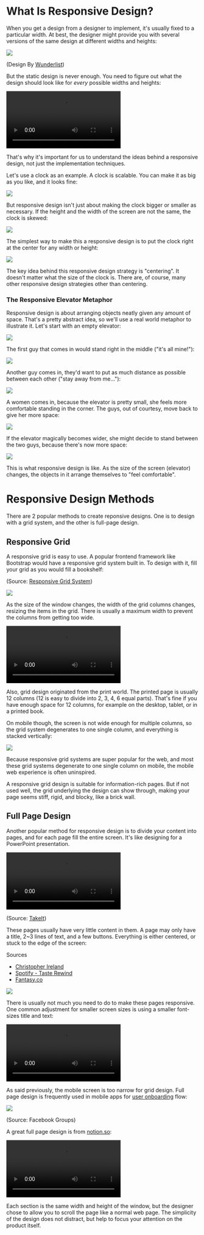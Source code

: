 # What Is Responsive Design?

When you get a design from a designer to implement, it's usually fixed to a particular width. At best, the designer might provide you with several versions of the same design at different widths and heights:

![](wunderlist-responsive-designs.jpg)

(Design By [Wunderlist](https://www.wunderlist.com))

But the static design is never enough. You need to figure out what the design should look like for *every* possible widths and heights:

<video src="wunderlist-resize.mp4"></video>

That's why it's important for us to understand the ideas behind a responsive design, not just the implementation techniques.

Let's use a clock as an example. A clock is scalable. You can make it as big as you like, and it looks fine:

![](scaled-clocks.jpg)

But responsive design isn't just about making the clock bigger or smaller as necessary. If the height and the width of the screen are not the same, the clock is skewed:

![](skewed-clocks.jpg)

The simplest way to make this a responsive design is to put the clock right at the center for any width or height:

![](responsive-clock-layouts.jpg)

The key idea behind this responsive design strategy is "centering". It doesn't matter what the size of the clock is. There are, of course, many other responsive design strategies other than centering.

### The Responsive Elevator Metaphor

Responsive design is about arranging objects neatly given any amount of space. That's a pretty abstract idea, so we'll use a real world metaphor to illustrate it. Let's start with an empty elevator:

![](elevator-0.jpg)

The first guy that comes in would stand right in the middle ("it's all mine!"):

![](elevator-1.jpg)

Another guy comes in, they'd want to put as much distance as possible between each other ("stay away from me..."):

![](elevator-2.jpg)

A women comes in, because the elevator is pretty small, she feels more comfortable standing in the corner. The guys, out of courtesy, move back to give her more space:

![](elevator-3.jpg)

If the elevator magically becomes wider, she might decide to stand between the two guys, because there's now more space:

![](elevator-wide-3.jpg)

This is what responsive design is like. As the size of the screen (elevator) changes, the objects in it arrange themselves to "feel comfortable".

# Responsive Design Methods

There are 2 popular methods to create reponsive designs. One is to design with a grid system, and the other is full-page design.

## Responsive Grid

A responsive grid is easy to use. A popular frontend framework like Bootstrap would have a responsive grid system built in. To design with it,  fill your grid as you would fill a bookshelf:

(Source: [Responsive Grid System](http://www.responsivegridsystem.com/))

![](responsive-grid.jpg)

As the size of the window changes, the width of the grid columns changes, resizing the items in the grid. There is usually a maximum width to prevent the columns from getting too wide.

<video src="responsive-grid-resize.mp4" controls></video>

Also, grid design originated from the print world. The printed page is usually 12 columns (12 is easy to divide into 2, 3, 4, 6 equal parts). That's fine if you have enough space for 12 columns, for example on the desktop, tablet, or in a printed book.

On mobile though, the screen is not wide enough for multiple columns, so the grid system degenerates to one single column, and everything is stacked vertically:

![](responsive-grid-stacked.jpg)

Because responsive grid systems are super popular for the web, and most these grid systems degenerate to one single column on mobile, the mobile web experience is often uninspired.

A responsive grid design is suitable for information-rich pages. But if not used well, the grid underlying the design can show through, making your page seems stiff, rigid, and blocky, like a brick wall.

## Full Page Design

Another popular method for responsive design is to divide your content into pages, and for each page fill the entire screen. It's like designing for a PowerPoint presentation.

<video src="fullpage-demo.mp4" controls></video>

(Source: [TakeIt](http://www.takeitapp.co/en))

These pages usually have very little content in them. A page may only have a title, 2~3 lines of text, and a few buttons. Everything is either centered, or stuck to the edge of the screen:

Sources

+ [Christopher Ireland](http://christopherireland.net/)
+ [Spotify - Taste Rewind](http://spotify-tasterewind.com/)
+ [Fantasy.co](http://fantasy.co/)

![](fullpage-examples.jpg)

There is usually not much you need to do to make these pages responsive. One common adjustment for smaller screen sizes is using a smaller font-sizes title and text:

<video src="fantasyco-adjust-title-size.mp4" controls></video>

As said previously, the mobile screen is too narrow for grid design. Full page design is frequently used in mobile apps for [user onboarding](http://uxarchive.com/tasks/onboarding) flow:

![](fullpage-ios-onboarding.jpg)

(Source: Facebook Groups)

A great full page design is from [notion.so](http://early-access.notion.so/):

<video src="notion-so-demo.mp4" controls></video>

Each section is the same width and height of the window, but the designer chose to allow you to scroll the page like a normal web page. The simplicity of the design does not distract, but help to focus your attention on the product itself.




